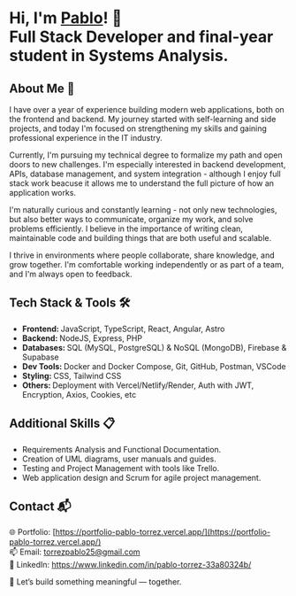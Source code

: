 # Hi, I'm <a href="https://www.linkedin.com/in/pablo-torrez-33a80324b/">Pablo<a/>! 👋 </br> <b>Full Stack Developer and final-year student in Systems Analysis. </b>

## About Me 🚀
I have over a year of experience building modern web applications, both on the frontend and backend. My journey started with self-learning and side projects, and today I'm focused on strengthening my skills and gaining professional experience in the IT industry.

Currently, I'm pursuing my technical degree to formalize my path and open doors to new challenges. I'm especially interested in backend development, APIs, database management, and system integration - although I enjoy full stack work beacuse it allows me to understand the full picture of how an application works.

I'm naturally curious and constantly learning - not only new technologies, but also better ways to communicate, organize my work, and solve problems efficiently. I believe in the importance of writing clean, maintainable code and building things that are both useful and scalable. 

I thrive in environments where people collaborate, share knowledge, and grow together. I'm comfortable working independently or as part of a team, and I'm always open to feedback.

## Tech Stack & Tools 🛠️
- <b>Frontend: </b> JavaScript, TypeScript, React, Angular, Astro
- <b>Backend: </b> NodeJS, Express, PHP
- <b>Databases: </b> SQL (MySQL, PostgreSQL) & NoSQL (MongoDB), Firebase & Supabase
- <b>Dev Tools: </b> Docker and Docker Compose, Git, GitHub, Postman, VSCode
- <b>Styling: </b> CSS, Tailwind CSS
- <b>Others: </b> Deployment with Vercel/Netlify/Render, Auth with JWT, Encryption, Axios, Cookies, etc

## Additional Skills 📋
- Requirements Analysis and Functional Documentation.
- Creation of UML diagrams, user manuals and guides.
- Testing and Project Management with tools like Trello.
- Web application design and Scrum for agile project management.

## Contact 📬
🌐 Portfolio: [https://portfolio-pablo-torrez.vercel.app/](https://portfolio-pablo-torrez.vercel.app/) <br>
📫 Email: torrezpablo25@gmail.com <br>
🔗 LinkedIn: https://www.linkedin.com/in/pablo-torrez-33a80324b/

🚀 Let’s build something meaningful — together.
